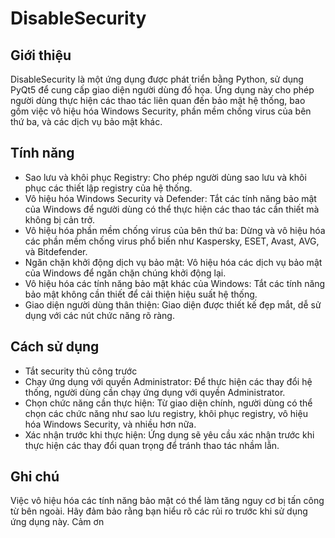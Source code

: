 # DisableSecurity
## Giới thiệu
DisableSecurity là một ứng dụng được phát triển bằng Python, sử dụng PyQt5 để cung cấp giao diện người dùng đồ họa. Ứng dụng này cho phép người dùng thực hiện các thao tác liên quan đến bảo mật hệ thống, bao gồm việc vô hiệu hóa Windows Security, phần mềm chống virus của bên thứ ba, và các dịch vụ bảo mật khác.

## Tính năng
- Sao lưu và khôi phục Registry: Cho phép người dùng sao lưu và khôi phục các thiết lập registry của hệ thống.
- Vô hiệu hóa Windows Security và Defender: Tắt các tính năng bảo mật của Windows để người dùng có thể thực hiện các thao tác cần thiết mà không bị cản trở.
- Vô hiệu hóa phần mềm chống virus của bên thứ ba: Dừng và vô hiệu hóa các phần mềm chống virus phổ biến như Kaspersky, ESET, Avast, AVG, và Bitdefender.
- Ngăn chặn khởi động dịch vụ bảo mật: Vô hiệu hóa các dịch vụ bảo mật của Windows để ngăn chặn chúng khởi động lại.
- Vô hiệu hóa các tính năng bảo mật khác của Windows: Tắt các tính năng bảo mật không cần thiết để cải thiện hiệu suất hệ thống.
- Giao diện người dùng thân thiện: Giao diện được thiết kế đẹp mắt, dễ sử dụng với các nút chức năng rõ ràng.
## Cách sử dụng
- Tắt security thủ công trước
- Chạy ứng dụng với quyền Administrator: Để thực hiện các thay đổi hệ thống, người dùng cần chạy ứng dụng với quyền Administrator.
- Chọn chức năng cần thực hiện: Từ giao diện chính, người dùng có thể chọn các chức năng như sao lưu registry, khôi phục registry, vô hiệu hóa Windows Security, và nhiều hơn nữa.
- Xác nhận trước khi thực hiện: Ứng dụng sẽ yêu cầu xác nhận trước khi thực hiện các thay đổi quan trọng để tránh thao tác nhầm lẫn.
## Ghi chú
Việc vô hiệu hóa các tính năng bảo mật có thể làm tăng nguy cơ bị tấn công từ bên ngoài. Hãy đảm bảo rằng bạn hiểu rõ các rủi ro trước khi sử dụng ứng dụng này.
Cảm ơn
